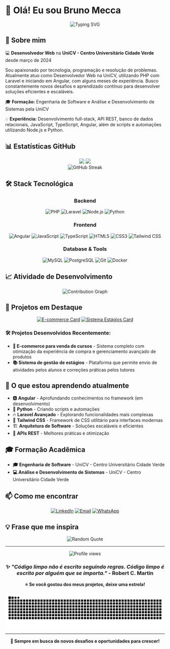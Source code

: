 # 👋 Olá! Eu sou Bruno Mecca

<div align="center">
  <img src="https://readme-typing-svg.demolab.com?font=Fira+Code&size=22&duration=3000&pause=1000&color=E74C3C&center=true&vCenter=true&width=435&lines=Desenvolvedor+Web;PHP+%7C+Laravel+%7C+Angular;Full+Stack+Developer;UniCV+Developer+%F0%9F%9A%80" alt="Typing SVG" />
</div>

## 🚀 Sobre mim

💻 **Desenvolvedor Web** na **UniCV - Centro Universitário Cidade Verde** desde março de 2024

Sou apaixonado por tecnologia, programação e resolução de problemas. Atualmente atuo como Desenvolvedor Web na UniCV, utilizando PHP com Laravel e iniciando em Angular, com alguns meses de experiência. Busco constantemente novos desafios e aprendizado contínuo para desenvolver soluções eficientes e escaláveis.

🎓 **Formação:** Engenharia de Software e Análise e Desenvolvimento de Sistemas pela UniCV

💡 **Experiência:** Desenvolvimento full-stack, API REST, banco de dados relacionais, JavaScript, TypeScript, Angular, além de scripts e automações utilizando Node.js e Python.

## 📊 Estatísticas GitHub

<div align="center">
  <img height="180em" src="https://github-readme-stats.vercel.app/api?username=brunomecca123&show_icons=true&theme=radical&include_all_commits=true&count_private=true"/>
  <img height="180em" src="https://github-readme-stats.vercel.app/api/top-langs/?username=brunomecca123&layout=compact&langs_count=7&theme=radical"/>
</div>

<div align="center">
  <img src="https://github-readme-streak-stats.herokuapp.com/?user=brunomecca123&theme=radical" alt="GitHub Streak" />
</div>

## 🛠️ Stack Tecnológica

<div align="center">

### Backend
![PHP](https://img.shields.io/badge/PHP-777BB4?style=for-the-badge&logo=php&logoColor=white)
![Laravel](https://img.shields.io/badge/Laravel-FF2D20?style=for-the-badge&logo=laravel&logoColor=white)
![Node.js](https://img.shields.io/badge/Node.js-43853D?style=for-the-badge&logo=node.js&logoColor=white)
![Python](https://img.shields.io/badge/Python-14354C?style=for-the-badge&logo=python&logoColor=white)

### Frontend
![Angular](https://img.shields.io/badge/Angular-DD0031?style=for-the-badge&logo=angular&logoColor=white)
![JavaScript](https://img.shields.io/badge/JavaScript-F7DF1E?style=for-the-badge&logo=javascript&logoColor=black)
![TypeScript](https://img.shields.io/badge/TypeScript-007ACC?style=for-the-badge&logo=typescript&logoColor=white)
![HTML5](https://img.shields.io/badge/HTML5-E34F26?style=for-the-badge&logo=html5&logoColor=white)
![CSS3](https://img.shields.io/badge/CSS3-1572B6?style=for-the-badge&logo=css3&logoColor=white)
![Tailwind CSS](https://img.shields.io/badge/Tailwind_CSS-38B2AC?style=for-the-badge&logo=tailwind-css&logoColor=white)

### Database & Tools
![MySQL](https://img.shields.io/badge/MySQL-00000F?style=for-the-badge&logo=mysql&logoColor=white)
![PostgreSQL](https://img.shields.io/badge/PostgreSQL-316192?style=for-the-badge&logo=postgresql&logoColor=white)
![Git](https://img.shields.io/badge/GIT-E44C30?style=for-the-badge&logo=git&logoColor=white)
![Docker](https://img.shields.io/badge/Docker-2CA5E0?style=for-the-badge&logo=docker&logoColor=white)

</div>

## 📈 Atividade de Desenvolvimento

<div align="center">
  <img src="https://github-readme-activity-graph.vercel.app/graph?username=brunomecca123&theme=redical&hide_border=true&bg_color=0d1117&color=e74c3c&line=e74c3c&point=ffffff" alt="Contribution Graph" />
</div>

## 🎯 Projetos em Destaque

<div align="center">
  
[![E-commerce Card](https://github-readme-stats.vercel.app/api/pin/?username=brunomecca123&repo=ecommerce-cursos&theme=radical&description_lines_count=2)](https://github.com/brunomecca123/ecommerce-cursos)
[![Sistema Estágios Card](https://github-readme-stats.vercel.app/api/pin/?username=brunomecca123&repo=sistema-estagios&theme=radical&description_lines_count=2)](https://github.com/brunomecca123/sistema-estagios)

</div>

### 🛠️ Projetos Desenvolvidos Recentemente:
- **🛒 E-commerce para venda de cursos** - Sistema completo com otimização da experiência de compra e gerenciamento avançado de produtos
- **📚 Sistema de gestão de estágios** - Plataforma que permite envio de atividades pelos alunos e correções práticas pelos tutores

## 🌱 O que estou aprendendo atualmente

- 🅰️ **Angular** - Aprofundando conhecimentos no framework (em desenvolvimento)
- 🐍 **Python** - Criando scripts e automações
- 🔥 **Laravel Avançado** - Explorando funcionalidades mais complexas
- 🎨 **Tailwind CSS** - Framework de CSS utilitário para interfaces modernas
- 🏗️ **Arquitetura de Software** - Soluções escaláveis e eficientes
- 📡 **APIs REST** - Melhores práticas e otimização

## 🎓 Formação Acadêmica

- **🎓 Engenharia de Software** - UniCV - Centro Universitário Cidade Verde
- **💻 Análise e Desenvolvimento de Sistemas** - UniCV - Centro Universitário Cidade Verde

## 📫 Como me encontrar

<div align="center">

[![LinkedIn](https://img.shields.io/badge/LinkedIn-0077B5?style=for-the-badge&logo=linkedin&logoColor=white)](www.linkedin.com/in/brunomecca123)
[![Email](https://img.shields.io/badge/Email-D14836?style=for-the-badge&logo=gmail&logoColor=white)](mailto:brunomecca@gmail.com)
[![WhatsApp](https://img.shields.io/badge/WhatsApp-25D366?style=for-the-badge&logo=whatsapp&logoColor=white)](https://wa.me/5544991032852)

</div>

## 💡 Frase que me inspira

<div align="center">
  <img src="https://quotes-github-readme.vercel.app/api?type=horizontal&theme=radical" alt="Random Quote" />
</div>

---

<div align="center">
  <img src="https://komarev.com/ghpvc/?username=brunomecca123&color=red&style=for-the-badge" alt="Profile views" />
  
  ### ✨ *"Código limpo não é escrito seguindo regras. Código limpo é escrito por alguém que se importa."* - Robert C. Martin
  
  **⭐ Se você gostou dos meus projetos, deixe uma estrela!**
</div>

<img src="https://raw.githubusercontent.com/brunomecca123/brunomecca123/output/snake.svg" alt="Snake animation" />

---

<div align="center">
  
  **🚀 Sempre em busca de novos desafios e oportunidades para crescer!**
  
</div>
